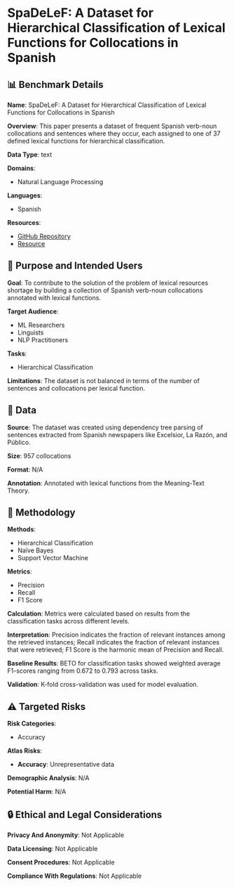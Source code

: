 # SpaDeLeF: A Dataset for Hierarchical Classification of Lexical Functions for Collocations in Spanish

## 📊 Benchmark Details

**Name**: SpaDeLeF: A Dataset for Hierarchical Classification of Lexical Functions for Collocations in Spanish

**Overview**: This paper presents a dataset of frequent Spanish verb-noun collocations and sentences where they occur, each assigned to one of 37 defined lexical functions for hierarchical classification.

**Data Type**: text

**Domains**:
- Natural Language Processing

**Languages**:
- Spanish

**Resources**:
- [GitHub Repository](https://github.com/user/repo)
- [Resource](N/A)

## 🎯 Purpose and Intended Users

**Goal**: To contribute to the solution of the problem of lexical resources shortage by building a collection of Spanish verb-noun collocations annotated with lexical functions.

**Target Audience**:
- ML Researchers
- Linguists
- NLP Practitioners

**Tasks**:
- Hierarchical Classification

**Limitations**: The dataset is not balanced in terms of the number of sentences and collocations per lexical function.

## 💾 Data

**Source**: The dataset was created using dependency tree parsing of sentences extracted from Spanish newspapers like Excelsior, La Razón, and Público.

**Size**: 957 collocations

**Format**: N/A

**Annotation**: Annotated with lexical functions from the Meaning-Text Theory.

## 🔬 Methodology

**Methods**:
- Hierarchical Classification
- Naïve Bayes
- Support Vector Machine

**Metrics**:
- Precision
- Recall
- F1 Score

**Calculation**: Metrics were calculated based on results from the classification tasks across different levels.

**Interpretation**: Precision indicates the fraction of relevant instances among the retrieved instances; Recall indicates the fraction of relevant instances that were retrieved; F1 Score is the harmonic mean of Precision and Recall.

**Baseline Results**: BETO for classification tasks showed weighted average F1-scores ranging from 0.672 to 0.793 across tasks.

**Validation**: K-fold cross-validation was used for model evaluation.

## ⚠️ Targeted Risks

**Risk Categories**:
- Accuracy

**Atlas Risks**:
- **Accuracy**: Unrepresentative data

**Demographic Analysis**: N/A

**Potential Harm**: N/A

## 🔒 Ethical and Legal Considerations

**Privacy And Anonymity**: Not Applicable

**Data Licensing**: Not Applicable

**Consent Procedures**: Not Applicable

**Compliance With Regulations**: Not Applicable
